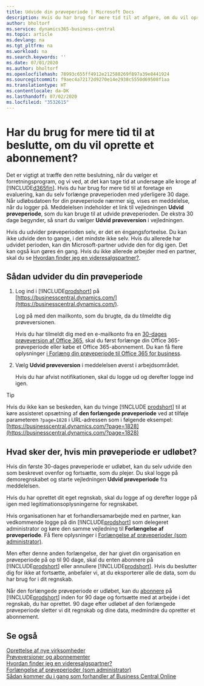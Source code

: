 ```yaml
---
title: Udvide din prøveperiode | Microsoft Docs
description: Hvis du har brug for mere tid til at afgøre, om du vil oprette et abonnement, kan du udvide din prøveperiode.
author: bholtorf
ms.service: dynamics365-business-central
ms.topic: article
ms.devlang: na
ms.tgt_pltfrm: na
ms.workload: na
ms.search.keywords: ''
ms.date: 07/01/2020
ms.author: bholtorf
ms.openlocfilehash: 78993c655ff4912e212588269f897a39e8441924
ms.sourcegitcommit: f9aec4a72172d9270e14e2938c5550d69508f1aa
ms.translationtype: HT
ms.contentlocale: da-DK
ms.lasthandoff: 07/02/2020
ms.locfileid: "3532615"
---
```

# <a name="need-more-time-to-decide-whether-to-subscribe"></a>Har du brug for mere tid til at beslutte, om du vil oprette et abonnement?

Det er vigtigt at træffe den rette beslutning, når du vælger et forretningsprogram, og vi ved, at det kan tage tid at undersøge alle kroge af [!INCLUDE[d365fin](includes/d365fin_md.md)]. Hvis du har brug for mere tid til at foretage en evaluering, kan du selv forlænge prøveperioden med yderligere 30 dage. Når udløbsdatoen for din prøveperiode nærmer sig, vises en meddelelse, når du logger på. Meddelelsen indeholder et link til vejledningen **Udvid prøveperiode**, som du kan bruge til at udvide prøveperioden. De ekstra 30 dage begynder, så snart du vælger **Udvid prøveversion** i vejledningen.

Hvis du udvider prøveperioden selv, er det en éngangsforteelse. Du kan ikke udvide den to gange, i det mindste ikke selv. Hvis du allerede har udvidet perioden, kan din Microsoft-partner udvide den for dig igen. Det kan også kun gøres én gang. Hvis du ikke allerede arbejder med en partner, skal du se [Hvordan finder jeg en videresalgspartner?](across-faq.md#findpartner).  

## <a name="to-extend-your-trial-period"></a>Sådan udvider du din prøveperiode

1. Log ind i [!INCLUDE[prodshort](includes/prodshort.md)] på [https://businesscentral.dynamics.com/](https://businesscentral.dynamics.com/).

    Log på med den mailkonto, som du brugte, da du tilmeldte dig prøveversionen.  

    Hvis du har tilmeldt dig med en e-mailkonto fra en [30-dages prøveversion af Office 365](/microsoft-365/commerce/sign-up-for-office-365-trial), skal du først forlænge din Office 365-prøveperiode eller købe et Office 365-abonnement. Du kan få flere oplysninger [i Forlæng din prøveperiode til Office 365 for business](/microsoft-365/commerce/extend-your-trial).
2. Vælg **Udvid prøveversion** i meddelelsen øverst i arbejdsområdet.

    Hvis du har afvist notifikationen, skal du logge ud og derefter logge ind igen.

> [!TIP]
> Hvis du ikke kan se beskeden, kan du tvinge [!INCLUDE [prodshort](includes/prodshort.md)] til at køre assisteret opsætning af **den forlængede prøveperiode** ved at tilføje parameteren ```?page=1828``` i URL-adressen som i følgende eksempel: [https://businesscentral.dynamics.com/?page=1828](https://businesscentral.dynamics.com/?page=1828)

## <a name="what-happens-if-my-trial-period-is-expired"></a>Hvad sker der, hvis min prøveperiode er udløbet?

Hvis din første 30-dages prøveperiode er udløbet, kan du selv udvide den som beskrevet ovenfor og fortsætte, som du plejer. Du skal logge på demoregnskabet og starte vejledningen **Udvid prøveperiode** fra meddelelsen.  

Hvis du har oprettet dit eget regnskab, skal du logge af og derefter logge på igen med legitimationsoplysningerne for regnskabet.  

Hvis organisationen har et forhandlersamarbejde med en partner, kan vedkommende logge på din [!INCLUDE[prodshort](includes/prodshort.md)] som delegeret administrator og køre den samme vejledning til **Forlængelse af prøveperiode**. Få flere oplysninger i [Forlængelse af prøveperioder (som administrator)](/dynamics365/business-central/dev-itpro/administration/tenant-administration#extending-trials).  

Men efter denne anden forlængelse, der har givet din organisation en prøveperiode på op til 90 dage, skal du enten abonnere på [!INCLUDE[prodshort](includes/prodshort.md)] eller annullere [!INCLUDE[prodshort](includes/prodshort.md)]. Hvis du beslutter dig for ikke at fortsætte, anbefaler vi, at du eksporterer alle de data, som du har brug for i dit regnskab.

Når den forlængede prøveperiode er udløbet, kan du [abonnere](https://go.microsoft.com/fwlink/?linkid=828659) på [!INCLUDE[prodshort](includes/prodshort.md)] inden for 90 dage og fortsætte med at arbejde i det regnskab, du har oprettet. 90 dage efter udløbet af den forlængede prøveperiode sletter vi dit regnskab og dine data, medmindre du opretter et abonnement.  

## <a name="see-also"></a>Se også

[Oprettelse af nye virksomheder](about-new-company.md)  
[Prøveversioner og abonnementer](across-preview.md)  
[Hvordan finder jeg en videresalgspartner?](across-faq.md#findpartner)  
[Forlængelse af prøveperioder (som administrator)](/dynamics365/business-central/dev-itpro/administration/tenant-administration#extending-trials)  
[Sådan kommer du i gang som forhandler af Business Central Online](/dynamics365/business-central/dev-itpro/administration/get-started-online)  

